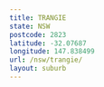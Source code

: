 ```yaml
---
title: TRANGIE
state: NSW
postcode: 2823
latitude: -32.07687
longitude: 147.838499
url: /nsw/trangie/
layout: suburb
---
```

